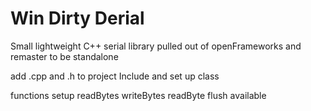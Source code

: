 # Win Dirty Derial

Small lightweight C++ serial library pulled out of openFrameworks and remaster to be standalone

add .cpp and .h to project Include and set up class

functions 
setup
readBytes
writeBytes
readByte
flush
available
